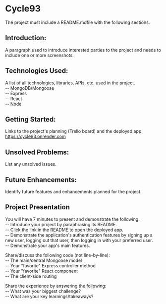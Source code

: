 # Cycle93

The project must include a README.mdfile with the following sections: <br />

## Introduction: 

A paragraph used to introduce interested parties to the project and needs to include one or more screenshots. <br />



## Technologies Used: 

A list of all technologies, libraries, APIs, etc. used in the project. <br />
-- MongoDB/Mongoose <br />
-- Express <br />
-- React <br />
-- Node <br />



## Getting Started: 

Links to the project's planning (Trello board) and the deployed app. <br />
<a href="https://cycle93.onrender.com">https://cycle93.onrender.com</a> <br />



## Unsolved Problems: 

List any unsolved issues. <br />



## Future Enhancements: 

Identify future features and enhancements planned for the project. <br />



## Project Presentation

You will have 7 minutes to present and demonstrate the following: <br />
-- Introduce your project by paraphrasing its README. <br />
-- Click the link in the README to open the deployed app. <br />
-- Demonstrate the application's authentication features by signing up a new user, logging out that user, then logging in with your preferred user.  <br />
-- Demonstrate your app's main features. <br />

Share/discuss the following code (not line-by-line): <br />
-- The main/central Mongoose model <br />
-- Your "favorite" Express controller method <br />
-- Your "favorite" React component <br />
-- The client-side routing <br />

Share the experience by answering the following: <br />
-- What was your biggest challenge? <br />
-- What are your key learnings/takeaways? <br />
